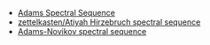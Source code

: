 - [Adams Spectral Sequence](Adams%20Spectral%20Sequence)
- [zettelkasten/Atiyah Hirzebruch spectral sequence](zettelkasten/Atiyah%20Hirzebruch%20spectral%20sequence.md)
- [Adams-Novikov spectral sequence](Adams-Novikov%20spectral%20sequence)